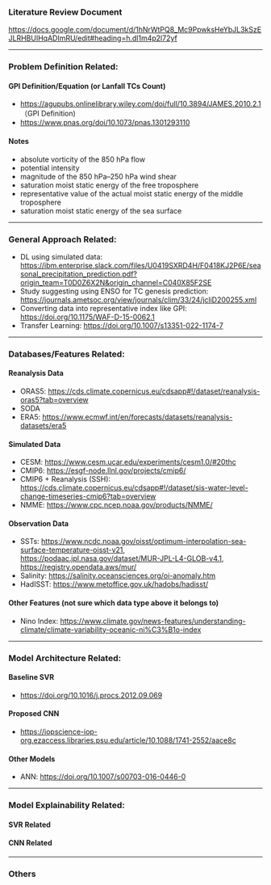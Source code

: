 ### Literature Review Document
https://docs.google.com/document/d/1hNrWtPQ8_Mc9PpwksHeYbJL3kSzEJLRHBUIHqADImRU/edit#heading=h.dl1m4p2l72yf

--------------------------------------
### Problem Definition Related:

 #### GPI Definition/Equation (or Lanfall TCs Count)
 - https://agupubs.onlinelibrary.wiley.com/doi/full/10.3894/JAMES.2010.2.1 （GPI Definition) 
 - https://www.pnas.org/doi/10.1073/pnas.1301293110
 
 #### Notes
 - absolute vorticity of the 850 hPa flow
 - potential intensity
 - magnitude of the 850 hPa–250 hPa wind shear
 - saturation moist static energy of the free troposphere
 - representative value of the actual moist static energy of the middle troposphere
 - saturation moist static energy of the sea surface
 
 

--------------------------------------
### General Approach Related:
- DL using simulated data: https://ibm.enterprise.slack.com/files/U0419SXRD4H/F0418KJ2P6E/seasonal_precipitation_prediction.pdf?origin_team=T0D0Z6X2N&origin_channel=C040X85F2SE
- Study suggesting using ENSO for TC genesis prediction: https://journals.ametsoc.org/view/journals/clim/33/24/jcliD200255.xml
- Converting data into representative index like GPI: https://doi.org/10.1175/WAF-D-15-0062.1
- Transfer Learning: https://doi.org/10.1007/s13351-022-1174-7

--------------------------------------
### Databases/Features Related:
 #### Reanalysis Data
 - ORAS5: https://cds.climate.copernicus.eu/cdsapp#!/dataset/reanalysis-oras5?tab=overview
 - SODA
 - ERA5: https://www.ecmwf.int/en/forecasts/datasets/reanalysis-datasets/era5

 #### Simulated Data
 - CESM: https://www.cesm.ucar.edu/experiments/cesm1.0/#20thc
 - CMIP6: https://esgf-node.llnl.gov/projects/cmip6/
 - CMIP6 + Reanalysis (SSH): https://cds.climate.copernicus.eu/cdsapp#!/dataset/sis-water-level-change-timeseries-cmip6?tab=overview
 - NMME: https://www.cpc.ncep.noaa.gov/products/NMME/
 
 #### Observation Data
 - SSTs: https://www.ncdc.noaa.gov/oisst/optimum-interpolation-sea-surface-temperature-oisst-v21, https://podaac.jpl.nasa.gov/dataset/MUR-JPL-L4-GLOB-v4.1, https://registry.opendata.aws/mur/
 - Salinity: https://salinity.oceansciences.org/oi-anomaly.htm
 - HadISST: https://www.metoffice.gov.uk/hadobs/hadisst/

 #### Other Features (not sure which data type above it belongs to)
 - Nino Index: https://www.climate.gov/news-features/understanding-climate/climate-variability-oceanic-ni%C3%B1o-index
--------------------------------------
### Model Architecture Related:

 #### Baseline SVR
 - https://doi.org/10.1016/j.procs.2012.09.069

 #### Proposed CNN
 - https://iopscience-iop-org.ezaccess.libraries.psu.edu/article/10.1088/1741-2552/aace8c
 
 #### Other Models
 - ANN: https://doi.org/10.1007/s00703-016-0446-0
--------------------------------------
### Model Explainability Related:

 #### SVR Related
 
 #### CNN Related
 
--------------------------------------
### Others
